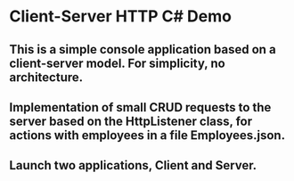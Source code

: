 # Client-Server HTTP C# Demo

## This is a simple console application based on a client-server model. For simplicity, no architecture.

## Implementation of small CRUD requests to the server based on the HttpListener class, for actions with employees in a file Employees.json.

## Launch two applications, Client and Server.


